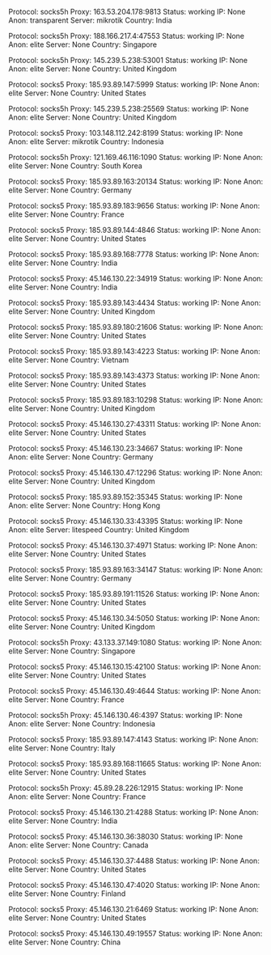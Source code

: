 Protocol: socks5h
Proxy: 163.53.204.178:9813
Status: working
IP: None
Anon: transparent
Server: mikrotik
Country: India

Protocol: socks5h
Proxy: 188.166.217.4:47553
Status: working
IP: None
Anon: elite
Server: None
Country: Singapore

Protocol: socks5h
Proxy: 145.239.5.238:53001
Status: working
IP: None
Anon: elite
Server: None
Country: United Kingdom

Protocol: socks5
Proxy: 185.93.89.147:5999
Status: working
IP: None
Anon: elite
Server: None
Country: United States

Protocol: socks5h
Proxy: 145.239.5.238:25569
Status: working
IP: None
Anon: elite
Server: None
Country: United Kingdom

Protocol: socks5
Proxy: 103.148.112.242:8199
Status: working
IP: None
Anon: elite
Server: mikrotik
Country: Indonesia

Protocol: socks5h
Proxy: 121.169.46.116:1090
Status: working
IP: None
Anon: elite
Server: None
Country: South Korea

Protocol: socks5
Proxy: 185.93.89.163:20134
Status: working
IP: None
Anon: elite
Server: None
Country: Germany

Protocol: socks5
Proxy: 185.93.89.183:9656
Status: working
IP: None
Anon: elite
Server: None
Country: France

Protocol: socks5
Proxy: 185.93.89.144:4846
Status: working
IP: None
Anon: elite
Server: None
Country: United States

Protocol: socks5
Proxy: 185.93.89.168:7778
Status: working
IP: None
Anon: elite
Server: None
Country: India

Protocol: socks5
Proxy: 45.146.130.22:34919
Status: working
IP: None
Anon: elite
Server: None
Country: India

Protocol: socks5
Proxy: 185.93.89.143:4434
Status: working
IP: None
Anon: elite
Server: None
Country: United Kingdom

Protocol: socks5
Proxy: 185.93.89.180:21606
Status: working
IP: None
Anon: elite
Server: None
Country: United States

Protocol: socks5
Proxy: 185.93.89.143:4223
Status: working
IP: None
Anon: elite
Server: None
Country: Vietnam

Protocol: socks5
Proxy: 185.93.89.143:4373
Status: working
IP: None
Anon: elite
Server: None
Country: United States

Protocol: socks5
Proxy: 185.93.89.183:10298
Status: working
IP: None
Anon: elite
Server: None
Country: United Kingdom

Protocol: socks5
Proxy: 45.146.130.27:43311
Status: working
IP: None
Anon: elite
Server: None
Country: United States

Protocol: socks5
Proxy: 45.146.130.23:34667
Status: working
IP: None
Anon: elite
Server: None
Country: Germany

Protocol: socks5
Proxy: 45.146.130.47:12296
Status: working
IP: None
Anon: elite
Server: None
Country: United Kingdom

Protocol: socks5
Proxy: 185.93.89.152:35345
Status: working
IP: None
Anon: elite
Server: None
Country: Hong Kong

Protocol: socks5
Proxy: 45.146.130.33:43395
Status: working
IP: None
Anon: elite
Server: litespeed
Country: United Kingdom

Protocol: socks5
Proxy: 45.146.130.37:4971
Status: working
IP: None
Anon: elite
Server: None
Country: United States

Protocol: socks5
Proxy: 185.93.89.163:34147
Status: working
IP: None
Anon: elite
Server: None
Country: Germany

Protocol: socks5
Proxy: 185.93.89.191:11526
Status: working
IP: None
Anon: elite
Server: None
Country: United States

Protocol: socks5
Proxy: 45.146.130.34:5050
Status: working
IP: None
Anon: elite
Server: None
Country: United Kingdom

Protocol: socks5h
Proxy: 43.133.37.149:1080
Status: working
IP: None
Anon: elite
Server: None
Country: Singapore

Protocol: socks5
Proxy: 45.146.130.15:42100
Status: working
IP: None
Anon: elite
Server: None
Country: United States

Protocol: socks5
Proxy: 45.146.130.49:4644
Status: working
IP: None
Anon: elite
Server: None
Country: France

Protocol: socks5h
Proxy: 45.146.130.46:4397
Status: working
IP: None
Anon: elite
Server: None
Country: Indonesia

Protocol: socks5
Proxy: 185.93.89.147:4143
Status: working
IP: None
Anon: elite
Server: None
Country: Italy

Protocol: socks5
Proxy: 185.93.89.168:11665
Status: working
IP: None
Anon: elite
Server: None
Country: United States

Protocol: socks5h
Proxy: 45.89.28.226:12915
Status: working
IP: None
Anon: elite
Server: None
Country: France

Protocol: socks5
Proxy: 45.146.130.21:4288
Status: working
IP: None
Anon: elite
Server: None
Country: India

Protocol: socks5
Proxy: 45.146.130.36:38030
Status: working
IP: None
Anon: elite
Server: None
Country: Canada

Protocol: socks5
Proxy: 45.146.130.37:4488
Status: working
IP: None
Anon: elite
Server: None
Country: United States

Protocol: socks5
Proxy: 45.146.130.47:4020
Status: working
IP: None
Anon: elite
Server: None
Country: Finland

Protocol: socks5
Proxy: 45.146.130.21:6469
Status: working
IP: None
Anon: elite
Server: None
Country: United States

Protocol: socks5
Proxy: 45.146.130.49:19557
Status: working
IP: None
Anon: elite
Server: None
Country: China

